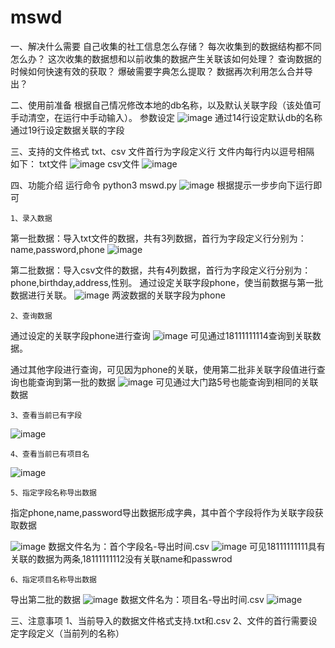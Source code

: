 # mswd
一、解决什么需要
	自己收集的社工信息怎么存储？
	每次收集到的数据结构都不同怎么办？
	这次收集的数据想和以前收集的数据产生关联该如何处理？
	查询数据的时候如何快速有效的获取？
	爆破需要字典怎么提取？
	数据再次利用怎么合并导出？
	
二、使用前准备
	根据自己情况修改本地的db名称，以及默认关联字段（该处值可手动清空，在运行中手动输入）。
	参数设定
![image](img/1.png)
	通过14行设定默认db的名称
	通过19行设定数据关联的字段

三、支持的文件格式
	txt、csv
	文件首行为字段定义行
	文件内每行内以逗号相隔
	如下：
txt文件
![image](img/101.png)
csv文件
![image](img/102.png)

		

四、功能介绍
	运行命令
	python3 mswd.py
![image](img/0.png)
根据提示一步步向下运行即可

	1、录入数据
第一批数据：导入txt文件的数据，共有3列数据，首行为字段定义行分别为：name,password,phone
![image](img/2.png)

第二批数据：导入csv文件的数据，共有4列数据，首行为字段定义行分别为：phone,birthday,address,性别。
通过设定关联字段phone，使当前数据与第一批数据进行关联。
![image](img/3.png)
两波数据的关联字段为phone

	2、查询数据
通过设定的关联字段phone进行查询
![image](img/4.png)
可见通过18111111114查询到关联数据。

通过其他字段进行查询，可见因为phone的关联，使用第二批非关联字段值进行查询也能查询到第一批的数据
![image](img/5.png)
可见通过大门路5号也能查询到相同的关联数据

	3、查看当前已有字段
![image](img/6.png)

	4、查看当前已有项目名
![image](img/7.png)


	5、指定字段名称导出数据
指定phone,name,password导出数据形成字典，其中首个字段将作为关联字段获取数据

![image](img/8.png)
数据文件名为：首个字段名-导出时间.csv
![image](img/9.png)
可见18111111111具有关联的数据为两条,18111111112没有关联name和passwrod


	6、指定项目名称导出数据
导出第二批的数据
![image](img/10.png)
数据文件名为：项目名-导出时间.csv
![image](img/11.png)


三、注意事项
	1、当前导入的数据文件格式支持.txt和.csv
	2、文件的首行需要设定字段定义（当前列的名称）
	
